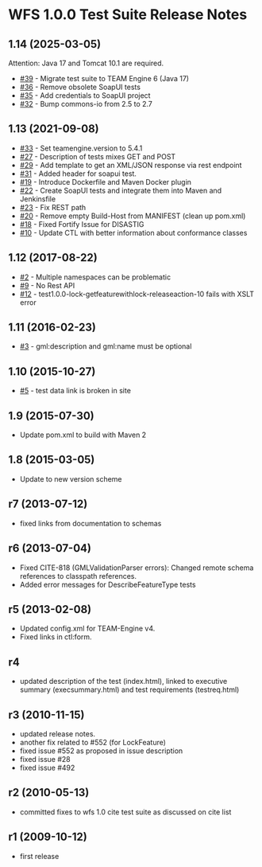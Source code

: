 WFS 1.0.0 Test Suite Release Notes
==================================

1.14 (2025-03-05)
------------------

Attention: Java 17 and Tomcat 10.1 are required.

- [#39](https://github.com/opengeospatial/ets-wfs10/issues/39) - Migrate test suite to TEAM Engine 6 (Java 17)
- [#36](https://github.com/opengeospatial/ets-wfs10/pull/36) - Remove obsolete SoapUI tests
- [#35](https://github.com/opengeospatial/ets-wfs10/pull/35) - Add credentials to SoapUI project
- [#32](https://github.com/opengeospatial/ets-wfs10/pull/32) - Bump commons-io from 2.5 to 2.7

1.13 (2021-09-08)
------------------
- [#33](https://github.com/opengeospatial/ets-wfs10/pull/33) - Set teamengine.version to 5.4.1
- [#27](https://github.com/opengeospatial/ets-wfs10/issues/27) - Description of tests mixes GET and POST
- [#29](https://github.com/opengeospatial/ets-wfs10/issues/29) - Add template to get an XML/JSON response via rest endpoint
- [#31](https://github.com/opengeospatial/ets-wfs10/pull/31) - Added header for soapui test.
- [#19](https://github.com/opengeospatial/ets-wfs10/issues/19) - Introduce Dockerfile and Maven Docker plugin
- [#22](https://github.com/opengeospatial/ets-wfs10/issues/22) - Create SoapUI tests and integrate them into Maven and Jenkinsfile
- [#23](https://github.com/opengeospatial/ets-wfs10/issues/23) - Fix REST path
- [#20](https://github.com/opengeospatial/ets-wfs10/issues/20) - Remove empty Build-Host from MANIFEST (clean up pom.xml)
- [#18](https://github.com/opengeospatial/ets-wfs10/pull/18) - Fixed Fortify Issue for DISASTIG
- [#10](https://github.com/opengeospatial/ets-wfs10/issues/10) - Update CTL with better information about conformance classes

1.12 (2017-08-22)
------------------
- [#2](https://github.com/opengeospatial/ets-wfs10/issues/2) - Multiple namespaces can be problematic
- [#9](https://github.com/opengeospatial/ets-wfs10/issues/9) - No Rest API
- [#12](https://github.com/opengeospatial/ets-wfs10/issues/12) - test1.0.0-lock-getfeaturewithlock-releaseaction-10 fails with XSLT error

1.11 (2016-02-23)
------------------
- [#3](https://github.com/opengeospatial/ets-wfs10/issues/3) - gml:description and gml:name must be optional 

1.10 (2015-10-27)
-------------------
- [#5](https://github.com/opengeospatial/ets-wfs10/issues/5) - test data link is broken in site 

1.9 (2015-07-30)
----------------
- Update pom.xml to build with Maven 2

1.8 (2015-03-05)
------------------
- Update to new version scheme

r7 (2013-07-12)
---------------
- fixed links from documentation to schemas


r6 (2013-07-04)
---------------
- Fixed CITE-818 (GMLValidationParser errors): Changed remote schema references to classpath references.
- Added error messages for DescribeFeatureType tests


r5 (2013-02-08)
---------------
- Updated config.xml for TEAM-Engine v4.
- Fixed links in ctl:form.

r4
----------------------------------
- updated description of the test (index.html), linked to executive summary (execsummary.html) and test requirements (testreq.html)

r3 (2010-11-15)
---------------------
- updated release notes.
- another fix related to #552 (for LockFeature)
- fixed issue #552 as proposed in issue description
- fixed issue #28
- fixed issue #492

r2 (2010-05-13)
-------------------
- committed fixes to wfs 1.0 cite test suite as discussed on cite list

r1 (2009-10-12)
----------------------
- first release

